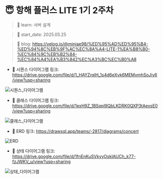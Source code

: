 # 😇 항해 플러스 LITE 1기 2주차

> 🎯 learn: 서버 설계

> 📅 start_date: 2025.05.25

> 📕 blog: https://velog.io/@minjae98/%ED%95%AD%ED%95%B4-%ED%94%8C%EB%9F%AC%EC%8A%A4-LITE-1%EA%B8%B0-%EC%84%9C%EB%B2%84-%EC%84%A4%EA%B3%842%EC%A3%BC%EC%B0%A8

- 🔗 시퀀스 다이어그램 링크: https://drive.google.com/file/d/1_HAYZrqIH_1s4d6eXvk6MEMvmhSoJiy6/view?usp=sharing

![시퀀스_다이어그램](https://github.com/user-attachments/assets/70d80545-33aa-4b65-a17d-dd6b0744e4b1)

- 🔗 클래스 다이어그램 링크: https://drive.google.com/file/d/1exH9Z_1BSqpl9QbLKDRK0QXP3tAexsE0/view?usp=sharing
  
![클래스_다이어그램](https://github.com/user-attachments/assets/15630fc0-91c5-4e40-88f4-3b74af11d4b5)

- 🔗 ERD 링크: https://drawsql.app/teams/-2817/diagrams/concert

![ERD](https://github.com/user-attachments/assets/870e2194-62e2-4447-af88-e8fad4f48a1b)


- 🔗 상태 다이어그램 링크: https://drive.google.com/file/d/1fnEnKuSVkyyOskIAUCh_k77-fzJWKV_u/view?usp=sharing
  
![상태_다이어그램](https://github.com/user-attachments/assets/e3fa48b2-0b56-491d-996d-77e71e929f55)
